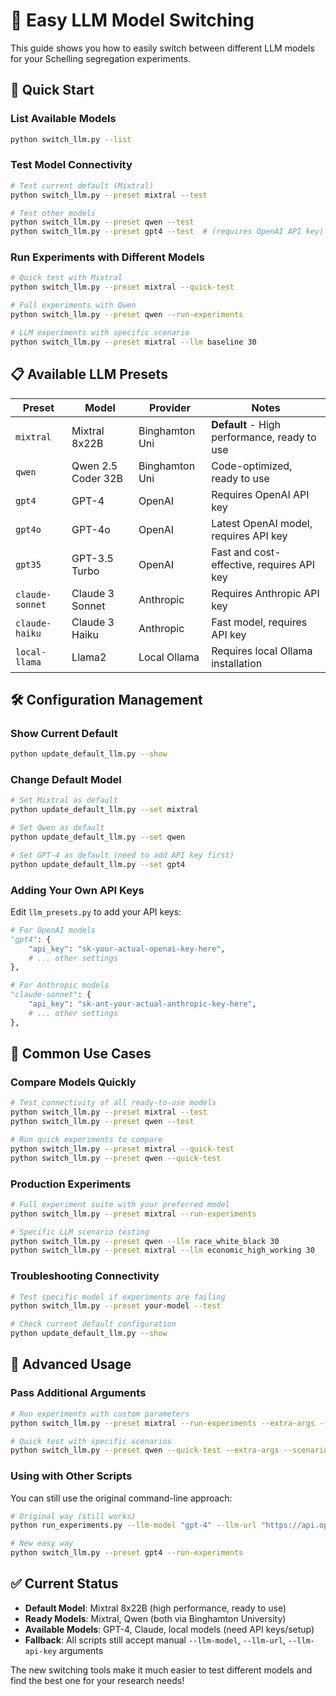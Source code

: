 # 🔄 Easy LLM Model Switching

This guide shows you how to easily switch between different LLM models for your Schelling segregation experiments.

## 🚀 Quick Start

### List Available Models
```bash
python switch_llm.py --list
```

### Test Model Connectivity
```bash
# Test current default (Mixtral)
python switch_llm.py --preset mixtral --test

# Test other models
python switch_llm.py --preset qwen --test
python switch_llm.py --preset gpt4 --test  # (requires OpenAI API key)
```

### Run Experiments with Different Models
```bash
# Quick test with Mixtral
python switch_llm.py --preset mixtral --quick-test

# Full experiments with Qwen
python switch_llm.py --preset qwen --run-experiments

# LLM experiments with specific scenario
python switch_llm.py --preset mixtral --llm baseline 30
```

## 📋 Available LLM Presets

| Preset | Model | Provider | Notes |
|--------|-------|----------|--------|
| `mixtral` | Mixtral 8x22B | Binghamton Uni | **Default** - High performance, ready to use |
| `qwen` | Qwen 2.5 Coder 32B | Binghamton Uni | Code-optimized, ready to use |
| `gpt4` | GPT-4 | OpenAI | Requires OpenAI API key |
| `gpt4o` | GPT-4o | OpenAI | Latest OpenAI model, requires API key |
| `gpt35` | GPT-3.5 Turbo | OpenAI | Fast and cost-effective, requires API key |
| `claude-sonnet` | Claude 3 Sonnet | Anthropic | Requires Anthropic API key |
| `claude-haiku` | Claude 3 Haiku | Anthropic | Fast model, requires API key |
| `local-llama` | Llama2 | Local Ollama | Requires local Ollama installation |

## 🛠 Configuration Management

### Show Current Default
```bash
python update_default_llm.py --show
```

### Change Default Model
```bash
# Set Mixtral as default
python update_default_llm.py --set mixtral

# Set Qwen as default
python update_default_llm.py --set qwen

# Set GPT-4 as default (need to add API key first)
python update_default_llm.py --set gpt4
```

### Adding Your Own API Keys

Edit `llm_presets.py` to add your API keys:

```python
# For OpenAI models
"gpt4": {
    "api_key": "sk-your-actual-openai-key-here",
    # ... other settings
},

# For Anthropic models  
"claude-sonnet": {
    "api_key": "sk-ant-your-actual-anthropic-key-here",
    # ... other settings
},
```

## 🎯 Common Use Cases

### Compare Models Quickly
```bash
# Test connectivity of all ready-to-use models
python switch_llm.py --preset mixtral --test
python switch_llm.py --preset qwen --test

# Run quick experiments to compare
python switch_llm.py --preset mixtral --quick-test
python switch_llm.py --preset qwen --quick-test
```

### Production Experiments
```bash
# Full experiment suite with your preferred model
python switch_llm.py --preset mixtral --run-experiments

# Specific LLM scenario testing
python switch_llm.py --preset qwen --llm race_white_black 30
python switch_llm.py --preset mixtral --llm economic_high_working 30
```

### Troubleshooting Connectivity
```bash
# Test specific model if experiments are failing
python switch_llm.py --preset your-model --test

# Check current default configuration
python update_default_llm.py --show
```

## 🔧 Advanced Usage

### Pass Additional Arguments
```bash
# Run experiments with custom parameters
python switch_llm.py --preset mixtral --run-experiments --extra-args --baseline-runs 50 --llm-runs 20

# Quick test with specific scenarios
python switch_llm.py --preset qwen --quick-test --extra-args --scenarios baseline race_white_black
```

### Using with Other Scripts
You can still use the original command-line approach:

```bash
# Original way (still works)
python run_experiments.py --llm-model "gpt-4" --llm-url "https://api.openai.com/v1/chat/completions" --llm-api-key "your-key"

# New easy way
python switch_llm.py --preset gpt4 --run-experiments
```

## ✅ Current Status

- **Default Model**: Mixtral 8x22B (high performance, ready to use)
- **Ready Models**: Mixtral, Qwen (both via Binghamton University)
- **Available Models**: GPT-4, Claude, local models (need API keys/setup)
- **Fallback**: All scripts still accept manual `--llm-model`, `--llm-url`, `--llm-api-key` arguments

The new switching tools make it much easier to test different models and find the best one for your research needs!